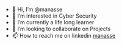 

- 👋 Hi, I’m @manasse
- 👀 I’m interested in Cyber Security
- 🌱 I’m currently a life long learner 
- 💞️ I’m looking to collaborate on Projects
- 📫 How to reach me on linkedin [manasse](https://www.linkedin.com/in/komi-sergio-hognaglo)


<!---
YoUrW1zArD/YoUrW1zArD is a ✨ special ✨ repository because its `README.md` (this file) appears on your GitHub profile.
You can click the Preview link to take a look at your changes.
--->
